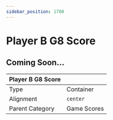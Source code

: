 ```yaml
---
sidebar_position: 1700
---
```

    
# Player B G8 Score

## Coming Soon...

|     Player B G8 Score  ||
| -------- | ------- |
| Type  |  Container | Visibility | Image | Text  |
| Alignment |  `center`     |
| Parent Category    | Game Scores    |
